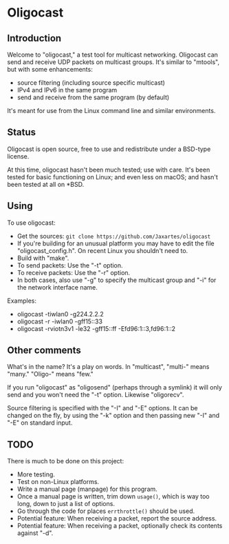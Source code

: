 # Oligocast

## Introduction

Welcome to "oligocast," a test tool for multicast networking.  Oligocast
can send and receive UDP packets on multicast groups.  It's similar to
"mtools", but with some enhancements:
* source filtering (including source specific multicast)
* IPv4 and IPv6 in the same program
* send and receive from the same program (by default)

It's meant for use from the Linux command line and similar environments.

## Status

Oligocast is open source, free to use and redistribute under a BSD-type license.

At this time, oligocast hasn't been much tested; use with care.  It's
been tested for basic functioning on Linux; and even less on macOS; and
hasn't been tested at all on *BSD.

## Using

To use oligocast:
* Get the sources: `git clone https://github.com/Jaxartes/oligocast`
* If you're building for an unusual platform you may have to edit
  the file "oligocast_config.h".  On recent Linux you shouldn't need to.
* Build with "make".
* To send packets: Use the "-t" option.
* To receive packets: Use the "-r" option.
* In both cases, also use "-g" to specify the multicast group and
  "-i" for the network interface name.

Examples:
* oligocast -tiwlan0 -g224.2.2.2
* oligocast -r -iwlan0 -gff15::33
* oligocast -rviotn3v1 -le32 -gff15::ff -Efd96:1::3,fd96:1::2

## Other comments

What's in the name? It's a play on words.  In "multicast", "multi-"
means "many."  "Oligo-" means "few."

If you run "oligocast" as "oligosend" (perhaps through a symlink) it will
only send and you won't need the "-t" option.  Likewise "oligorecv".

Source filtering is specified with the "-I" and "-E" options.  It can
be changed on the fly, by using the "-k" option and then passing new
"-I" and "-E" on standard input.

## TODO

There is much to be done on this project:
* More testing.
* Test on non-Linux platforms.
* Write a manual page (manpage) for this program.
* Once a manual page is written, trim down `usage()`, which is way too long,
  down to just a list of options.
* Go through the code for places `errthrottle()` should be used.
* Potential feature: When receiving a packet, report the source address.
* Potential feature: When receiving a packet, optionally
  check its contents against "-d".

